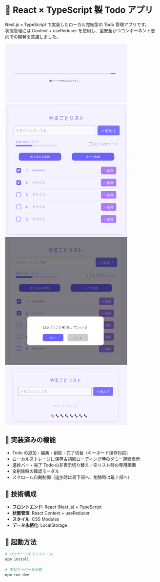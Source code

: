 # 📝 React × TypeScript 製 Todo アプリ

Next.js × TypeScript で実装したローカル完結型の Todo 管理アプリです。  
状態管理には Context + useReducer を使用し、型安全かつコンポーネント志向での開発を意識しました。

<img src="./docs/loading-screen.png" width="400" />
<img src="./docs/app-overview.png" width="400" />
<img src="./docs/delete-all-modal.png" width="400" />
<img src="./docs/empty-task-list.png" width="400" />

## 🚀 実装済みの機能

- Todo の追加・編集・削除・完了切替（キーボード操作対応）
- ローカルストレージに保存＆初回ローディング時のダミー遅延表示
- 進捗バー・完了 Todo の非表示切り替え・空リスト時の専用画面
- 全削除時の確認モーダル
- スクロール自動制御（追加時は最下部へ、削除時は最上部へ）

## 🧠 技術構成

- **フロントエンド**: React (Next.js) + TypeScript
- **状態管理**: React Context + useReducer
- **スタイル**: CSS Modules
- **データ永続化**: LocalStorage

## 🔧 起動方法

```bash
# パッケージをインストール
npm install

# 開発サーバーを起動
npm run dev
```
